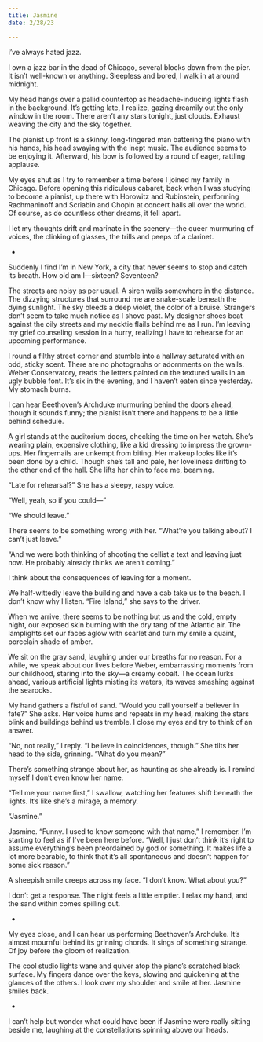 ```yaml
---
title: Jasmine
date: 2/28/23

---
```


I’ve always hated jazz.

I own a jazz bar in the dead of Chicago, several blocks down from the pier. It isn’t well-known or anything. Sleepless and bored, I walk in at around midnight.

My head hangs over a pallid countertop as headache-inducing lights flash in the background. It’s getting late, I realize, gazing dreamily out the only window in the room. There aren’t any stars tonight, just clouds. Exhaust weaving the city and the sky together.

The pianist up front is a skinny, long-fingered man battering the piano with his hands, his head swaying with the inept music. The audience seems to be enjoying it. Afterward, his bow is followed by a round of eager, rattling applause.

My eyes shut as I try to remember a time before I joined my family in Chicago. Before opening this ridiculous cabaret, back when I was studying to become a pianist, up there with Horowitz and Rubinstein, performing Rachmaninoff and Scriabin and Chopin at concert halls all over the world. Of course, as do countless other dreams, it fell apart.

I let my thoughts drift and marinate in the scenery—the queer murmuring of voices, the clinking of glasses, the trills and peeps of a clarinet.

-

Suddenly I find I’m in New York, a city that never seems to stop and catch its breath. How old am I—sixteen? Seventeen?

The streets are noisy as per usual. A siren wails somewhere in the distance. The dizzying structures that surround me are snake-scale beneath the dying sunlight. The sky bleeds a deep violet, the color of a bruise. Strangers don’t seem to take much notice as I shove past. My designer shoes beat against the oily streets and my necktie flails behind me as I run. I’m leaving my grief counseling session in a hurry, realizing I have to rehearse for an upcoming performance.

I round a filthy street corner and stumble into a hallway saturated with an odd, sticky scent. There are no photographs or adornments on the walls. Weber Conservatory, reads the letters painted on the textured walls in an ugly bubble font. It’s six in the evening, and I haven’t eaten since yesterday. My stomach burns.

I can hear Beethoven’s Archduke murmuring behind the doors ahead, though it sounds funny; the pianist isn’t there and happens to be a little behind schedule.

A girl stands at the auditorium doors, checking the time on her watch. She’s wearing plain, expensive clothing, like a kid dressing to impress the grown-ups. Her fingernails are unkempt from biting. Her makeup looks like it’s been done by a child. Though she’s tall and pale, her loveliness drifting to the other end of the hall. She lifts her chin to face me, beaming. 

“Late for rehearsal?” She has a sleepy, raspy voice.

“Well, yeah, so if you could—”

“We should leave.”

There seems to be something wrong with her. “What’re you talking about? I can’t just leave.”

“And we were both thinking of shooting the cellist a text and leaving just now. He probably already thinks we aren’t coming.”

I think about the consequences of leaving for a moment.

We half-wittedly leave the building and have a cab take us to the beach. I don’t know why I listen. “Fire Island,” she says to the driver.

When we arrive, there seems to be nothing but us and the cold, empty night, our exposed skin burning with the dry tang of the Atlantic air. The lamplights set our faces aglow with scarlet and turn my smile a quaint, porcelain shade of amber.

We sit on the gray sand, laughing under our breaths for no reason. For a while, we speak about our lives before Weber, embarrassing moments from our childhood, staring into the sky—a creamy cobalt. The ocean lurks ahead, various artificial lights misting its waters, its waves smashing against the searocks.

My hand gathers a fistful of sand. “Would you call yourself a believer in fate?” She asks. Her voice hums and repeats in my head, making the stars blink and buildings behind us tremble. I close my eyes and try to think of an answer.

“No, not really,” I reply. “I believe in coincidences, though.”
She tilts her head to the side, grinning. “What do you mean?”

There’s something strange about her, as haunting as she already is. I remind myself I don’t even know her name.

“Tell me your name first,” I swallow, watching her features shift beneath the lights. It’s like she’s a mirage, a memory.

“Jasmine.”

Jasmine. “Funny. I used to know someone with that name,” I remember. I’m starting to feel as if I've been here before. “Well, I just don’t think it’s right to assume everything’s been preordained by god or something. It makes life a lot more bearable, to think that it’s all spontaneous and doesn’t happen for some sick reason.”

A sheepish smile creeps across my face. “I don’t know. What about you?”

I don’t get a response. The night feels a little emptier. I relax my hand, and the sand within comes spilling out.

-

My eyes close, and I can hear us performing Beethoven’s Archduke. It’s almost mournful behind its grinning chords. It sings of something strange. Of joy before the gloom of realization.

The cool studio lights wane and quiver atop the piano’s scratched black surface. My fingers dance over the keys, slowing and quickening at the glances of the others. I look over my shoulder and smile at her. Jasmine smiles back.

-

I can’t help but wonder what could have been if Jasmine were really sitting beside me, laughing at the constellations spinning above our heads.

